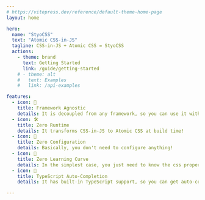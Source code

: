 ```yaml
---
# https://vitepress.dev/reference/default-theme-home-page
layout: home

hero:
  name: "StyoCSS"
  text: "Atomic CSS-in-JS"
  tagline: CSS-in-JS + Atomic CSS = StyoCSS
  actions:
    - theme: brand
      text: Getting Started
      link: /guide/getting-started
    # - theme: alt
    #   text: Examples
    #   link: /api-examples

features:
  - icon: 🥰
    title: Framework Agnostic
    details: It is decoupled from any framework, so you can use it with any framework!
  - icon: 🛠
    title: Zero Runtime
    details: It transforms CSS-in-JS to Atomic CSS at build time!
  - icon: 🚀
    title: Zero Configuration
    details: Basically, you don't need to configure anything!
  - icon: 📖
    title: Zero Learning Curve
    details: In the simplest case, you just need to know the css property names!
  - icon: 🤖
    title: TypeScript Auto-Completion
    details: It has built-in TypeScript support, so you can get auto-completion!

---
```

